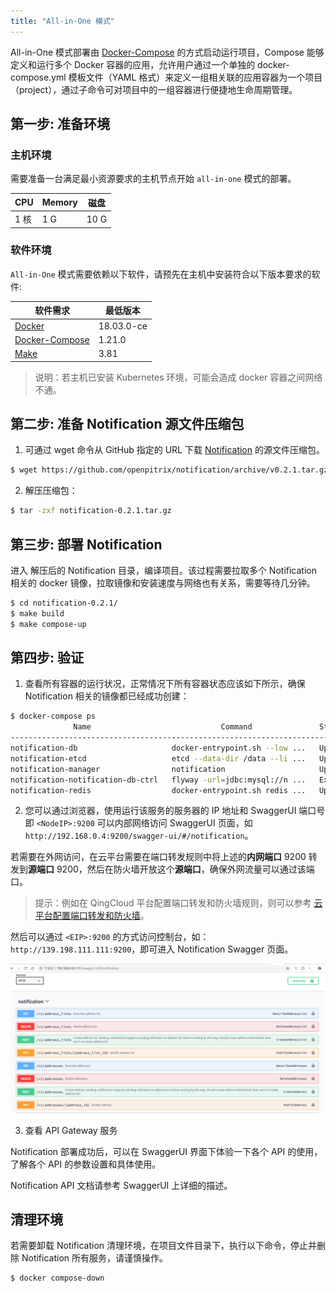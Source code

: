 ```yaml
---
title: "All-in-One 模式"
---
```


All-in-One 模式部署由 [Docker-Compose](https://github.com/docker/compose) 的方式启动运行项目，Compose 能够定义和运行多个 Docker 容器的应用，允许用户通过一个单独的 docker-compose.yml 模板文件（YAML 格式）来定义一组相关联的应用容器为一个项目（project），通过子命令可对项目中的一组容器进行便捷地生命周期管理。

## 第一步: 准备环境

### 主机环境

需要准备一台满足最小资源要求的主机节点开始 `all-in-one` 模式的部署。

|   CPU  |  Memory |  磁盘  |
|--------|---------|-------|
|  1 核  |    1 G  |  10 G |

### 软件环境

`All-in-One` 模式需要依赖以下软件，请预先在主机中安装符合以下版本要求的软件:

| 软件需求 | 最低版本 |
| --- | --- |
| [Docker](https://docs.docker.com/install/) | 18.03.0-ce |
| [Docker-Compose](https://docs.docker.com/compose/install/) | 1.21.0 |
| [Make](https://www.gnu.org/software/make/) | 3.81 |

> 说明：若主机已安装 Kubernetes 环境，可能会造成 docker 容器之间网络不通。

## 第二步: 准备 Notification 源文件压缩包

1. 可通过 wget 命令从 GitHub 指定的 URL 下载 [Notification](https://github.com/openpitrix/notification/releases/tag/v0.2.1) 的源文件压缩包。

```bash
$ wget https://github.com/openpitrix/notification/archive/v0.2.1.tar.gz
```
2. 解压压缩包：

```bash
$ tar -zxf notification-0.2.1.tar.gz
```

## 第三步: 部署 Notification

进入 解压后的 Notification 目录，编译项目。该过程需要拉取多个 Notification 相关的 docker 镜像，拉取镜像和安装速度与网络也有关系，需要等待几分钟。

```bash
$ cd notification-0.2.1/
$ make build
$ make compose-up
```

## 第四步: 验证

1. 查看所有容器的运行状况，正常情况下所有容器状态应该如下所示，确保 Notification 相关的镜像都已经成功创建：

```bash
$ docker-compose ps
              Name                             Command               State                        Ports                     
----------------------------------------------------------------------------------------------------------------------------
notification-db                     docker-entrypoint.sh --low ...   Up       0.0.0.0:13306->3306/tcp                       
notification-etcd                   etcd --data-dir /data --li ...   Up       0.0.0.0:12379->2379/tcp, 2380/tcp             
notification-manager                notification                     Up       0.0.0.0:9200->9200/tcp, 0.0.0.0:9201->9201/tcp
notification-notification-db-ctrl   flyway -url=jdbc:mysql://n ...   Exit 1                                                 
notification-redis                  docker-entrypoint.sh redis ...   Up       0.0.0.0:6379->6379/tcp  
```

2. 您可以通过浏览器，使用运行该服务的服务器的 IP 地址和 SwaggerUI 端口号即 `<NodeIP>:9200` 可以内部网络访问 SwaggerUI 页面，如 `http://192.168.0.4:9200/swagger-ui/#/notification`。

若需要在外网访问，在云平台需要在端口转发规则中将上述的**内网端口** 9200 转发到**源端口** 9200，然后在防火墙开放这个**源端口**，确保外网流量可以通过该端口。

> 提示：例如在 QingCloud 平台配置端口转发和防火墙规则，则可以参考 [云平台配置端口转发和防火墙](https://openpitrix.io/docs/v0.4/zh-CN/appendix/qingcloud-manipulation)。

然后可以通过 `<EIP>:9200` 的方式访问控制台，如：`http://139.198.111.111:9200`，即可进入 Notification Swagger 页面。

![swaggerUI](../images/swaggerUI.png) 

3. 查看 API Gateway 服务

Notification 部署成功后，可以在 SwaggerUI 界面下体验一下各个 API 的使用，了解各个 API 的参数设置和具体使用。

Notification API 文档请参考 SwaggerUI 上详细的描述。 


## 清理环境

若需要卸载 Notification 清理环境，在项目文件目录下，执行以下命令，停止并删除 Notification 所有服务，请谨慎操作。

```bash
$ docker compose-down 
```

